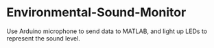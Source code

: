 # Environmental-Sound-Monitor
Use Arduino microphone to send data to MATLAB, and light up LEDs to represent the sound level.
